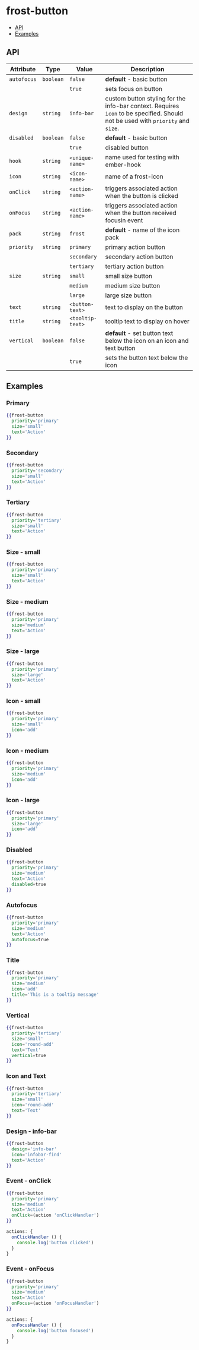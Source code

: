# frost-button <br />

 * [API](#api)
 * [Examples](#examples)

## API

| Attribute   | Type | Value | Description |
| ----------- | ---- | ----- | ----------- |
| `autofocus` | `boolean` | `false` | **default** - basic button |
| |  | `true` | sets focus on button |
| `design` | `string` | `info-bar` | custom button styling for the info-bar context.  Requires `icon` to be specified.  Should not be used with `priority` and `size`. |
| `disabled` | `boolean` | `false` | **default** - basic button |
|  |  | `true` | disabled button |
| `hook` | `string` | `<unique-name>` | name used for testing with ember-hook |
| `icon` | `string` | `<icon-name>` | name of a frost-icon |
| `onClick` | `string` | `<action-name>` | triggers associated action when the button is clicked |
| `onFocus` | `string` | `<action-name>` | triggers associated action when the button received focusin event |
| `pack` | `string` | `frost` | **default** - name of the icon pack |
| `priority` | `string` | `primary` | primary action button |
|  |  | `secondary` | secondary action button |
|  |  | `tertiary` | tertiary action button |
| `size` | `string` | `small` | small size button |
|  |  | `medium` | medium size button |
|  |  | `large` | large size button |
| `text` | `string` | `<button-text>` | text to display on the button |
| `title` | `string` | `<tooltip-text>` | tooltip text to display on hover |
| `vertical` | `boolean` | `false` | **default** - set button text below the icon on an icon and text button |
|  |  | `true` | sets the button text below the icon |


## Examples

### Primary

```handlebars
{{frost-button
  priority='primary'
  size='small'
  text='Action'
}}
```
### Secondary

```handlebars
{{frost-button
  priority='secondary'
  size='small'
  text='Action'
}}
```
### Tertiary

```handlebars
{{frost-button
  priority='tertiary'
  size='small'
  text='Action'
}}
```

### Size - small

```handlebars
{{frost-button
  priority='primary'
  size='small'
  text='Action'
}}
```

### Size - medium

```handlebars
{{frost-button
  priority='primary'
  size='medium'
  text='Action'
}}
```

### Size - large

```handlebars
{{frost-button
  priority='primary'
  size='large'
  text='Action'
}}
```


### Icon - small

```handlebars
{{frost-button
  priority='primary'
  size='small'
  icon='add'
}}
```

### Icon - medium

```handlebars
{{frost-button
  priority='primary'
  size='medium'
  icon='add'
}}
```

### Icon - large

```handlebars
{{frost-button
  priority='primary'
  size='large'
  icon='add'
}}
```

### Disabled

```handlebars
{{frost-button
  priority='primary'
  size='medium'
  text='Action'
  disabled=true
}}
```

### Autofocus

```handlebars
{{frost-button
  priority='primary'
  size='medium'
  text='Action'
  autofocus=true
}}
```

### Title

```handlebars
{{frost-button
  priority='primary'
  size='medium'
  icon='add'
  title='This is a tooltip message'
}}
```

### Vertical

```handlebars
{{frost-button
  priority='tertiary'
  size='small'
  icon='round-add'
  text='Text'
  vertical=true
}}
```

### Icon and Text

```handlebars
{{frost-button
  priority='tertiary'
  size='small'
  icon='round-add'
  text='Text'
}}
```

### Design - info-bar

```handlebars
{{frost-button
  design='info-bar'
  icon='infobar-find'
  text='Action'
}}
```

### Event - onClick

```handlebars
{{frost-button
  priority='primary'
  size='medium'
  text='Action'
  onClick=(action 'onClickHandler')
}}
```

```javascript
actions: {
  onClickHandler () {
    console.log('button clicked')
  }
}
```

### Event - onFocus

```handlebars
{{frost-button
  priority='primary'
  size='medium'
  text='Action'
  onFocus=(action 'onFocusHandler')
}}
```

```javascript
actions: {
  onFocusHandler () {
    console.log('button focused')
  }
}
```
